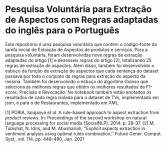 # Pesquisa Voluntária para Extração de Aspectos com Regras adaptadas do inglês para o Português

Este repositório é uma pesquisa voluntária que contém o código-fonte da tarefa inicial de Extração de Aspectos de produtos e serviços. 
Para a pesquisa voluntária, foram desenvolvidas nove regras de extração adaptadas do artigo [1] e dezesseis regras do artigo [2], totalizando 25 regras de extração de aspectos.
Além disso, também foi desenvolvido o esboço da função de extração de aspectos que cada sentença do dataset passava por todo o conjunto de regras para extração do aspecto da mesma.
Também foi desenvolvido o esboço do algoritmo Guloso que seleciona as melhores regras que obtém os melhores resultados de F1-score, Precisão e Revocação.
No notebook também estão anotados os resultados de cada regra isolada para o dataset de TVs, implementado em json, e para o de Restaurantes, implementado em XML.

[1] PORIA, Soujanya et al. A rule-based approach to aspect extraction from product reviews. In: Proceedings of the second workshop on natural language processing for social media (SocialNLP). 2014. p. 28-37.
[2] M. Tubishat, N. Idris, and M. Abushariah, ‘‘Explicit aspects extraction in sentiment analysis using optimal rules combination,’’ Future Gener. Comput. Syst., vol. 114, pp. 448–480, Jan. 2021
